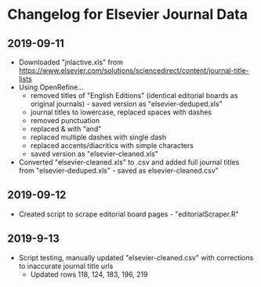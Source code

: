 # Changelog for Elsevier Journal Data

2019-09-11
------
* Downloaded "jnlactive.xls" from https://www.elsevier.com/solutions/sciencedirect/content/journal-title-lists
* Using OpenRefine...
	* removed titles of "English Editions" (identical editorial boards as original journals) - saved version as "elsevier-deduped.xls"
	* journal titles to lowercase, replaced spaces with dashes
	* removed punctuation
	* replaced & with "and"
	* replaced multiple dashes with single dash
	* replaced accents/diacritics with simple characters
	* saved version as "elsevier-cleaned.xls"
* Converted "elsevier-cleaned.xls" to .csv and added full journal titles from "elsevier-deduped.xls" - saved as elsevier-cleaned.csv"

2019-09-12
------
* Created script to scrape editorial board pages - "editorialScraper.R"

2019-9-13
------
* Script testing, manually updated "elsevier-cleaned.csv" with corrections to inaccurate journal title urls
	* Updated rows 118, 124, 183, 196, 219